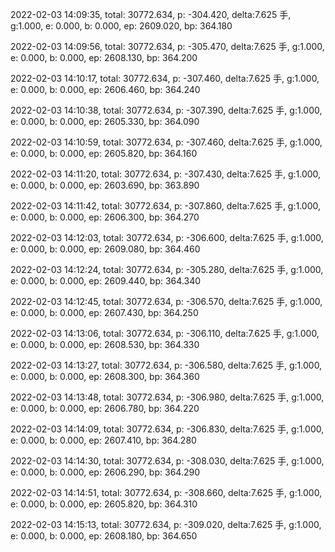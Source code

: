 2022-02-03 14:09:35, total: 30772.634, p: -304.420, delta:7.625 手, g:1.000, e: 0.000, b: 0.000, ep: 2609.020, bp: 364.180

2022-02-03 14:09:56, total: 30772.634, p: -305.470, delta:7.625 手, g:1.000, e: 0.000, b: 0.000, ep: 2608.130, bp: 364.200

2022-02-03 14:10:17, total: 30772.634, p: -307.460, delta:7.625 手, g:1.000, e: 0.000, b: 0.000, ep: 2606.460, bp: 364.240

2022-02-03 14:10:38, total: 30772.634, p: -307.390, delta:7.625 手, g:1.000, e: 0.000, b: 0.000, ep: 2605.330, bp: 364.090

2022-02-03 14:10:59, total: 30772.634, p: -307.460, delta:7.625 手, g:1.000, e: 0.000, b: 0.000, ep: 2605.820, bp: 364.160

2022-02-03 14:11:20, total: 30772.634, p: -307.430, delta:7.625 手, g:1.000, e: 0.000, b: 0.000, ep: 2603.690, bp: 363.890

2022-02-03 14:11:42, total: 30772.634, p: -307.860, delta:7.625 手, g:1.000, e: 0.000, b: 0.000, ep: 2606.300, bp: 364.270

2022-02-03 14:12:03, total: 30772.634, p: -306.600, delta:7.625 手, g:1.000, e: 0.000, b: 0.000, ep: 2609.080, bp: 364.460

2022-02-03 14:12:24, total: 30772.634, p: -305.280, delta:7.625 手, g:1.000, e: 0.000, b: 0.000, ep: 2609.440, bp: 364.340

2022-02-03 14:12:45, total: 30772.634, p: -306.570, delta:7.625 手, g:1.000, e: 0.000, b: 0.000, ep: 2607.430, bp: 364.250

2022-02-03 14:13:06, total: 30772.634, p: -306.110, delta:7.625 手, g:1.000, e: 0.000, b: 0.000, ep: 2608.530, bp: 364.330

2022-02-03 14:13:27, total: 30772.634, p: -306.580, delta:7.625 手, g:1.000, e: 0.000, b: 0.000, ep: 2608.300, bp: 364.360

2022-02-03 14:13:48, total: 30772.634, p: -306.980, delta:7.625 手, g:1.000, e: 0.000, b: 0.000, ep: 2606.780, bp: 364.220

2022-02-03 14:14:09, total: 30772.634, p: -306.830, delta:7.625 手, g:1.000, e: 0.000, b: 0.000, ep: 2607.410, bp: 364.280

2022-02-03 14:14:30, total: 30772.634, p: -308.030, delta:7.625 手, g:1.000, e: 0.000, b: 0.000, ep: 2606.290, bp: 364.290

2022-02-03 14:14:51, total: 30772.634, p: -308.660, delta:7.625 手, g:1.000, e: 0.000, b: 0.000, ep: 2605.820, bp: 364.310

2022-02-03 14:15:13, total: 30772.634, p: -309.020, delta:7.625 手, g:1.000, e: 0.000, b: 0.000, ep: 2608.180, bp: 364.650